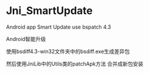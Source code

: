 # Jni_SmartUpdate
Android app Smart Update use bspatch 4.3

Android智能升级

使用bsdiff4.3-win32文件夹中的bsdiff.exe生成差异包

然后使用JniLib中的Utils类的patchApk方法 合并成新包安装
